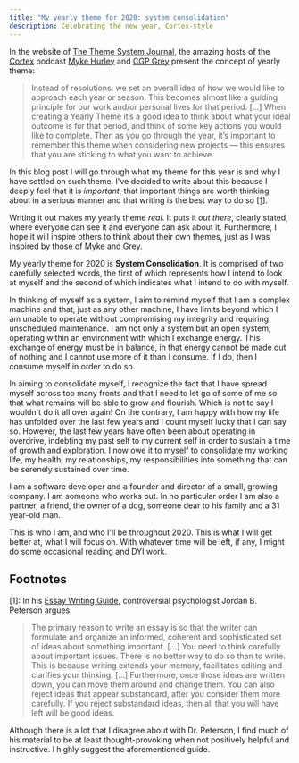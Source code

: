 ```yaml
---
title: "My yearly theme for 2020: system consolidation"
description: Celebrating the new year, Cortex-style
---
```


In the website of [The Theme System Journal][5], the amazing hosts of the
[Cortex][1] podcast [Myke Hurley][2] and [CGP Grey][3] present the concept of
yearly theme:

> Instead of resolutions, we set an overall idea of how we would like to
> approach each year or season. This becomes almost like a guiding principle
> for our work and/or personal lives for that period. [...] When creating a 
> Yearly Theme it’s a good idea to think about what your ideal outcome is for
> that period, and think of some key actions you would like to complete. Then
> as you go through the year, it’s important to remember this theme when 
> considering new projects — this ensures that you are sticking to what you 
> want to achieve.

In this blog post I will go through what my theme for this year is and why I
have settled on such theme. I've decided to write about this because I deeply
feel that it is _important_, that important things are worth thinking about
in a serious manner and that writing is the best way to do so [\[1\]](#foot1).

Writing it out makes my yearly theme _real_. It puts it _out there_, clearly 
stated, where everyone can see it and everyone can ask about it. Furthermore, 
I hope it will inspire others to think about their own themes, just as I was
inspired by those of Myke and Grey.

My yearly theme for 2020 is **System Consolidation**. It is comprised of two 
carefully selected words, the first of which represents how I intend to look
at myself and the second of which indicates what I intend to do with myself.

In thinking of myself as a system, I aim to remind myself that I am a complex
machine and that, just as any other machine, I have limits beyond which I am 
unable to operate without compromising my integrity and requiring unscheduled
maintenance. I am not only a system but an open system, operating within an
environment with which I exchange energy. This exchange of energy must be in 
balance, in that energy cannot be made out of nothing and I cannot use more of 
it than I consume. If I do, then I consume myself in order to do so.

In aiming to consolidate myself, I recognize the fact that I have spread myself
across too many fronts and that I need to let go of some of me so that what
remains will be able to grow and flourish. Which is not to say I wouldn't do it
all over again! On the contrary, I am happy with how my life has unfolded over
the last few years and I count myself lucky that I can say so. However, the last
few years have often been about operating in overdrive, indebting my past self
to my current self in order to sustain a time of growth and exploration. I now
owe it to myself to consolidate my working life, my health, my relationships, my
responsibilities into something that can be serenely sustained over time.

I am a software developer and a founder and director of a small, growing
company. I am someone who works out. In no particular order I am also a partner,
a friend, the owner of a dog, someone dear to his family and a 31 year-old man.

This is who I am, and who I'll be throughout 2020. This is what I will get
better at, what I will focus on. With whatever time will be left, if any, I
might do some occasional reading and DYI work.

## Footnotes

<a name="foot1">\[1\]</a>: In his [Essay Writing Guide][5], controversial
psychologist Jordan B. Peterson argues:

> The primary reason to write an essay is so that the writer can formulate and
> organize an informed, coherent and sophisticated set of ideas about something 
> important. [...] You need to think carefully about important issues. There is 
> no better way to do so than to write. This is because writing extends your 
> memory, facilitates editing and clarifies your thinking. [...] Furthermore, 
> once those ideas are written down, you can move them around and change them. 
> You can also reject ideas that appear substandard, after you consider them 
> more carefully. If you reject substandard ideas, then all that you will have
> left will be good ideas.

Although there is a lot that I disagree about with Dr. Peterson, I find much of
his material to be at least thought-provoking when not positively helpful and
instructive. I highly suggest the aforementioned guide.

[1]: https://www.relay.fm/cortex/
[2]: https://www.relay.fm/people/mykehurley
[3]: https://www.cgpgrey.com
[4]: https://www.thethemesystem.com
[5]: http://jordanbpeterson.com/wp-content/uploads/2018/02/Essay_Writing_Guide.docx
